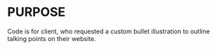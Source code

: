 # PURPOSE

Code is for client, who requested a custom bullet illustration to outline talking points on their website.
